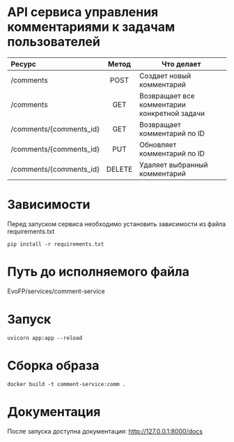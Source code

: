 # API сервиса управления комментариями к задачам пользователей

| Ресурс                  | Метод  | Что делает                                   |
| :---------------------- | :----: | -------------------------------------------- |
| /comments               |  POST  | Создает новый комментарий                    |
| /comments               |  GET   | Возвращает все комментарии конкретной задачи |
| /comments/{comments_id} |  GET   | Возвращает комментарий по ID                 |
| /comments/{comments_id} |  PUT   | Обновляет комментарий по ID                  |
| /comments/{comments_id} | DELETE | Удаляет выбранный комментарий                |

# Зависимости

Перед запуском сервиса необходимо установить зависимости из файла requirements.txt

```
pip install -r requirements.txt
```

# Путь до исполняемого файла

EvoFP/services/comment-service

# Запуск

```
uvicorn app:app --reload
```

# Сборка образа

```
docker build -t comment-service:comm .
```

# Документация

После запуска доступна документация: http://127.0.0.1:8000/docs
